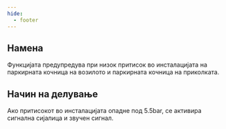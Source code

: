```yaml
---
hide:
  - footer
---
```


## Намена

Функцијата предупредува при низок притисок во инсталацијата на паркирната кочница на возилото и паркирната кочница на приколката.

## Начин на делување

Ако притисокот во инсталацијата опадне под 5.5bar, се активира сигнална сијалица и звучен сигнал.